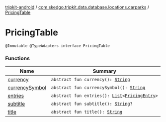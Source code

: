 [tripkit-android](../../index.md) / [com.skedgo.tripkit.data.database.locations.carparks](../index.md) / [PricingTable](./index.md)

# PricingTable

`@Immutable @TypeAdapters interface PricingTable`

### Functions

| Name | Summary |
|---|---|
| [currency](currency.md) | `abstract fun currency(): `[`String`](https://kotlinlang.org/api/latest/jvm/stdlib/kotlin/-string/index.html) |
| [currencySymbol](currency-symbol.md) | `abstract fun currencySymbol(): `[`String`](https://kotlinlang.org/api/latest/jvm/stdlib/kotlin/-string/index.html) |
| [entries](entries.md) | `abstract fun entries(): `[`List`](https://kotlinlang.org/api/latest/jvm/stdlib/kotlin.collections/-list/index.html)`<`[`PricingEntry`](../-pricing-entry/index.md)`>` |
| [subtitle](subtitle.md) | `abstract fun subtitle(): `[`String`](https://kotlinlang.org/api/latest/jvm/stdlib/kotlin/-string/index.html)`?` |
| [title](title.md) | `abstract fun title(): `[`String`](https://kotlinlang.org/api/latest/jvm/stdlib/kotlin/-string/index.html) |
